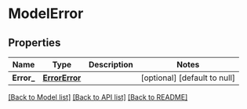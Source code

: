 # ModelError

## Properties
Name | Type | Description | Notes
------------ | ------------- | ------------- | -------------
**Error_** | [**ErrorError**](Error_error.md) |  | [optional] [default to null]

[[Back to Model list]](../README.md#documentation-for-models) [[Back to API list]](../README.md#documentation-for-api-endpoints) [[Back to README]](../README.md)


